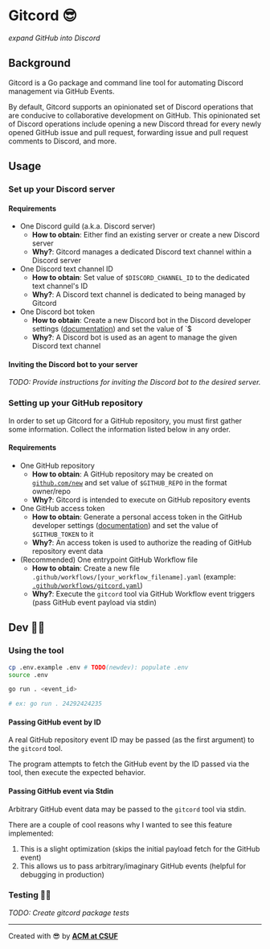 # Gitcord 😎

_expand GitHub into Discord_

## Background

Gitcord is a Go package and command line tool for automating Discord management via GitHub Events.

By default, Gitcord supports an opinionated set of Discord operations that are conducive to collaborative development on GitHub.
This opinionated set of Discord operations include opening a new Discord thread for every newly opened GitHub issue and pull request, forwarding issue and pull request comments to Discord, and more.

## Usage

### Set up your Discord server

#### Requirements

- One Discord guild (a.k.a. Discord server)
  - **How to obtain**: Either find an existing server or create a new Discord server
  - **Why?**: Gitcord manages a dedicated Discord text channel within a Discord server
- One Discord text channel ID
  - **How to obtain**: Set value of `$DISCORD_CHANNEL_ID` to the dedicated text channel's ID
  - **Why?**: A Discord text channel is dedicated to being managed by Gitcord
- One Discord bot token
  - **How to obtain**: Create a new Discord bot in the Discord developer settings ([documentation](https://discord.com/developers/docs/topics/oauth2)) and set the value of `$
  - **Why?**: A Discord bot is used as an agent to manage the given Discord text channel

#### Inviting the Discord bot to your server

_TODO: Provide instructions for inviting the Discord bot to the desired server._

### Setting up your GitHub repository

In order to set up Gitcord for a GitHub repository, you must first gather some information.
Collect the information listed below in any order.

#### Requirements

- One GitHub repository
  - **How to obtain**: A GitHub repository may be created on [`github.com/new`](https://github.com/new) and set value of `$GITHUB_REPO` in the format owner/repo
  - **Why?**: Gitcord is intended to execute on GitHub repository events
- One GitHub access token
  - **How to obtain**: Generate a personal access token in the GitHub developer settings ([documentation](https://docs.github.com/en/authentication/keeping-your-account-and-data-secure/creating-a-personal-access-token)) and set the value of `$GITHUB_TOKEN` to it
  - **Why?**: An access token is used to authorize the reading of GitHub repository event data
- (Recommended) One entrypoint GitHub Workflow file
  - **How to obtain**: Create a new file `.github/workflows/[your_workflow_filename].yaml` (example: [`.github/workflows/gitcord.yaml`](.github/workflows/gitcord.yaml))
  - **Why?**: Execute the `gitcord` tool via GitHub Workflow event triggers (pass GitHub event payload via stdin)

## Dev 👩‍💻

### Using the tool

```sh
cp .env.example .env # TODO(newdev): populate .env
source .env

go run . <event_id>

# ex: go run . 24292424235
```

#### Passing GitHub event by ID

A real GitHub repository event ID may be passed (as the first argument) to the `gitcord` tool.

The program attempts to fetch the GitHub event by the ID passed via the tool, then execute the expected behavior.

#### Passing GitHub event via Stdin

Arbitrary GitHub event data may be passed to the `gitcord` tool via stdin.

There are a couple of cool reasons why I wanted to see this feature implemented:

1. This is a slight optimization (skips the initial payload fetch for the GitHub event)
1. This allows us to pass arbitrary/imaginary GitHub events (helpful for debugging in production)

### Testing 👷‍♂️

_TODO: Create gitcord package tests_

---

Created with 😎 by [**ACM at CSUF**](https://acmcsuf.com/about)
